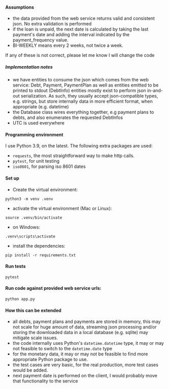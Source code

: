 #### Assumptions

- the data provided from the web service returns valid and consistent json. No extra validation is performed
- if the loan is unpaid, the next date is calculated by taking the last payment's date and adding the interval indicated by the payment_frequency value.
- BI-WEEKLY means every 2 weeks, not twice a week.

If any of these is not correct, please let me know I will change the code

##### Implementation notes

- we have entities to consume the json which comes from the web service: Debt, Payment, PaymentPlan as well as entities emitted to be printed to stdout (DebtInfo) entities mostly exist to perform json in-and-out serialization. As such, they usually accept json-compatible types, e.g. strings, but store internally data in more efficient format, when appropriate (e.g. datetime)
- the Database class wires everything together, e.g payment plans to debts, and also enumerates the requested DebtInfos
- UTC is used everywhere

#### Programming environment

I use Python 3.9, on the latest. The following extra packages are used:

- `requests`, the most straightforward way to make http calls.
- `pytest`, for unit testing
- `iso8601`, for parsing iso 8601 dates

#### Set up

- Create the virtual environment:

```
python3 -m venv .venv
```

- activate the virtual environment (Mac or Linux):

```
source .venv/bin/activate
```

- on Windows:

```
.venv\scripts\activate
```

- install the dependencies:

```
pip install -r requirements.txt
```

#### Run tests

```
pytest
```

#### Run code against provided web service urls:

```
python app.py
```

#### How this can be extended

- all debts, payment plans and payments are stored in memory, this may not scale for huge amount of data, streaming json processing and/or storing the downloaded data in a local database (e.g. sqlite) may mitigate scale issues.
- the code internally uses Python's `datetime.datetime` type, it may or may not feasible to switch to the `datetime.date` type
- for the monetary data, it may or may not be feasible to find more appropriate Python package to use.
- the test cases are very basic, for the real production, more test cases would be added.
- next payment date is performed on the client, I would probably move that functionality to the service
